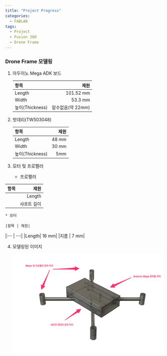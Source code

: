 ```yaml
---
title: "Project Progress"
categories:
  - FABLAB
tags:
  - Project
  - Fusion 360
  - Drone Frame
---
```



### Drone Frame 모델링

1. 아두이노 Mega ADK 보드

   |항목 | 제원|
   |:-- | --:|
	|Length| 101.52 mm|
	|Width	| 53.3 mm|
	|높이(Thickness) | 알수없음(약 22mm)|

2. 밧데리(TW503048)

   |항목 | 제원|
   |:-- | --:|
	|Length| 48 mm|
	|Width	| 30 mm|
	|높이(Thickness) | 5mm|

3. 	모터 및 프로펠러

	* 프로펠러

   |항목 | 제원|
   |:-- | --:|
	|Length| 75 mm|
	|샤프트 길이	| 7.8 mm|


	* 모터

	|항목 | 제원|
   |:-- | --:|
	|Length| 16 mm|
	|지름	| 7 mm|

4. 모델링된 이미지

	![Screenshot - Drone frame](https://github.com/hyuni/FABLAB/raw/master/download/Project/Drone_frame_v4.png)
